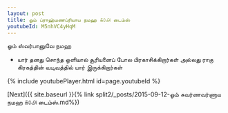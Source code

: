 ```yaml
---
layout: post
title: ஓம் ப்ராஹ்மணப்ரியாய நமஹ ௧௦௮ டைம்ஸ்
youtubeId: M5nhVC4yHqM
---
```

 
 
 ஓம் ஸ்வர்பானுவே நமஹ  
 
 -  யார் தனது சொந்த ஒளியால் சூரியனைப் போல பிரகாசிக்கிறார்கள் அல்லது ராகு கிரகத்தின் வடிவத்தில் யார் இருக்கிறார்கள் 
 
  
 
  
 
 
 
 
 
 


{% include youtubePlayer.html id=page.youtubeId %}
 
[Next]({{ site.baseurl }}{% link  split2/_posts/2015-09-12-ஓம் சுவர்ணவர்ணாய நமஹ ௧௦௮ டைம்ஸ்.md%})
 
